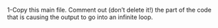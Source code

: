 1-Copy this main file. Comment out (don’t delete it!) the part of the code that is causing the output to go into an infinite loop.
